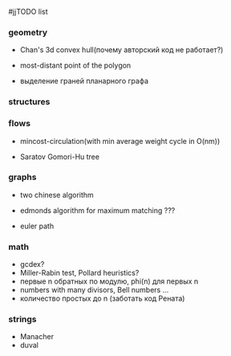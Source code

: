 #jjTODO list

### geometry
- Chan's 3d convex hull(почему авторский код не работает?)
+ most-distant point of the polygon
- выделение граней планарного графа

### structures

### flows
+ mincost-circulation(with min average weight cycle in O(nm))
- Saratov Gomori-Hu tree

### graphs
+ two chinese algorithm
- edmonds algorithm for maximum matching ???
+ euler path

### math
- gcdex?
- Miller-Rabin test, Pollard heuristics?
- первые n обратных по модулю, phi(n) для первых n
- numbers with many divisors, Bell numbers ...
- количество простых до n (заботать код Рената)

### strings
+ Manacher
+ duval
